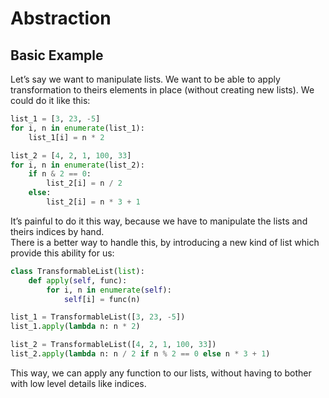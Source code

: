 # Abstraction

## Basic Example

Let’s say we want to manipulate lists. We want to be able to apply transformation to
theirs elements in place (without creating new lists). We could do it like this:

```python
list_1 = [3, 23, -5]
for i, n in enumerate(list_1):
    list_1[i] = n * 2

list_2 = [4, 2, 1, 100, 33]
for i, n in enumerate(list_2):
    if n & 2 == 0:
        list_2[i] = n / 2
    else:
        list_2[i] = n * 3 + 1
```

It’s painful to do it this way, because we have to manipulate the lists and theirs
indices by hand.  
There is a better way to handle this, by introducing a new kind of list which provide
this ability for us:

```python
class TransformableList(list):
    def apply(self, func):
        for i, n in enumerate(self):
            self[i] = func(n)

list_1 = TransformableList([3, 23, -5])
list_1.apply(lambda n: n * 2)

list_2 = TransformableList([4, 2, 1, 100, 33])
list_2.apply(lambda n: n / 2 if n % 2 == 0 else n * 3 + 1)
```

This way, we can apply any function to our lists, without having to bother with low level 
details like indices.

